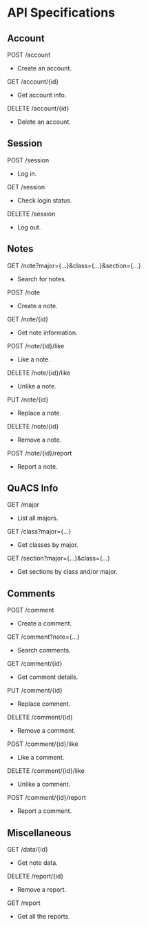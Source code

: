 # API Specifications

## Account

POST /account

- Create an account.

GET /account/{id}

- Get account info.

DELETE /account/{id}

- Delete an account.

## Session

POST /session

- Log in.

GET /session

- Check login status.

DELETE /session

- Log out.

## Notes

GET /note?major={...}&class={...}&section={...}

- Search for notes.

POST /note

- Create a note.

GET /note/{id}

- Get note information.

POST /note/{id}/like

- Like a note.

DELETE /note/{id}/like

- Unlike a note.

PUT /note/{id}

- Replace a note.

DELETE /note/{id}

- Remove a note.

POST /note/{id}/report

- Report a note.

## QuACS Info

GET /major

- List all majors.

GET /class?major={...}

- Get classes by major.

GET /section?major={...}&class={...}

- Get sections by class and/or major.

## Comments

POST /comment

- Create a comment.

GET /comment?note={...}

- Search comments.

GET /comment/{id}

- Get comment details.

PUT /comment/{id}

- Replace comment.

DELETE /comment/{id}

- Remove a comment.

POST /comment/{id}/like

- Like a comment.

DELETE /comment/{id}/like

- Unlike a comment.

POST /comment/{id}/report

- Report a comment.

## Miscellaneous

GET /data/{id}

- Get note data.

DELETE /report/{id}

- Remove a report.

GET /report

- Get all the reports.
